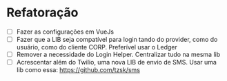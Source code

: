 # Refatoração

- [ ] Fazer as configurações em VueJs
- [ ] Fazer que a LIB seja compatível para login tando do provider, como do usuário, como do cliente CORP. Preferível usar o Ledger
- [ ] Remover a necessidade do Login Helper. Centralizar tudo na mesma lib
- [ ] Acrescentar além do Twilio, uma nova LIB de envio de SMS. Usar uma lib como essa: https://github.com/tzsk/sms